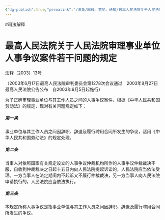 ```yaml
---
{"dg-publish":true,"permalink":"/法条/解释、意见、通知/最高人民法院关于人民法院审理事业单位人事争议案件若干问题的规定/","noteIcon":"","created":"2025-03-04T12:55:53.171+08:00"}
---
```


#司法解释 
# 最高人民法院关于人民法院审理事业单位人事争议案件若干问题的规定

法释〔2003〕13号

（2003年6月17日最高人民法院审判委员会第1278次会议通过　2003年8月27日最高人民法院公告公布　自2003年9月5日起施行）

为了正确审理事业单位与其工作人员之间的人事争议案件，根据《中华人民共和国劳动法》的规定，现对有关问题规定如下：

##### 第一条

事业单位与其工作人员之间因辞职、辞退及履行聘用合同所发生的争议，适用《中华人民共和国劳动法》的规定处理。

##### 第二条

当事人对依照国家有关规定设立的人事争议仲裁机构所作的人事争议仲裁裁决不服，自收到仲裁裁决之日起十五日内向人民法院提起诉讼的，人民法院应当依法受理。一方当事人在法定期间内不起诉又不履行仲裁裁决，另一方当事人向人民法院申请执行的，人民法院应当依法执行。

##### 第三条

本规定所称人事争议是指事业单位与其工作人员之间因辞职、辞退及履行聘用合同所发生的争议。